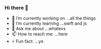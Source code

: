 ### Hi there 👋

- 🔭 I’m currently working on ...all the things
- 🌱 I’m currently learning ...swift and js
- 💬 Ask me about ...whatevs
- 📫 How to reach me: ...here
- ⚡ Fun fact: ...ye

<!--
**domgjohnson/domgjohnson** is a ✨ _special_ ✨ repository because its `README.md` (this file) appears on your GitHub profile.

Here are some ideas to get you started:

- 🔭 I’m currently working on ...
- 🌱 I’m currently learning ...
- 👯 I’m looking to collaborate on ...
- 🤔 I’m looking for help with ...
- 💬 Ask me about ...
- 📫 How to reach me: ...
- 😄 Pronouns: ...
- ⚡ Fun fact: ...
-->
